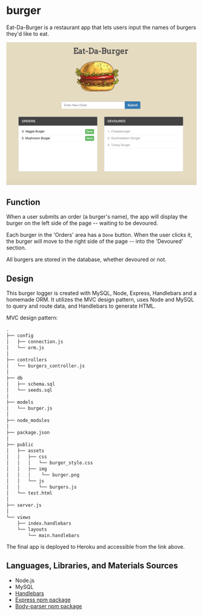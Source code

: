 # burger

Eat-Da-Burger is a restaurant app that lets users input the names of burgers they'd like to eat.

![Alt text](public/assets/img/burger_app.jpg?raw=true "Burger")

## Function
When a user submits an order (a burger's name), the app will display the burger on the left side of the page -- waiting to be devoured.

Each burger in the 'Orders' area has a `Done` button. When the user clicks it, the burger will move to the right side of the page -- into the 'Devoured' section.

All burgers are stored in the database, whether devoured or not.

## Design
This burger logger is created with MySQL, Node, Express, Handlebars and a homemade ORM. It utilizes the MVC design pattern, uses Node and MySQL to query and route data, and Handlebars to generate HTML.

MVC design pattern:
```
.
├── config
│   ├── connection.js
│   └── orm.js
│
├── controllers
│   └── burgers_controller.js
│
├── db
│   ├── schema.sql
│   └── seeds.sql
│
├── models
│   └── burger.js
│
├── node_modules
│
├── package.json
│
├── public
│   ├── assets
│   │   ├── css
│   │   │   └── burger_style.css
│   │   ├── img
│   │   │    └── burger.png
│   │   └── js
│   │       └── burgers.js
│   └── test.html
│
├── server.js
│
└── views
    ├── index.handlebars
    └── layouts
        └── main.handlebars
```

The final app is deployed to Heroku and accessible from the link above.

## Languages, Libraries, and Materials Sources
* Node.js
* MySQL
* [Handlebars](http://handlebarsjs.com/)
* [Express npm package](https://www.npmjs.com/package/express)
* [Body-parser npm package](https://www.npmjs.com/package/body-parser)
